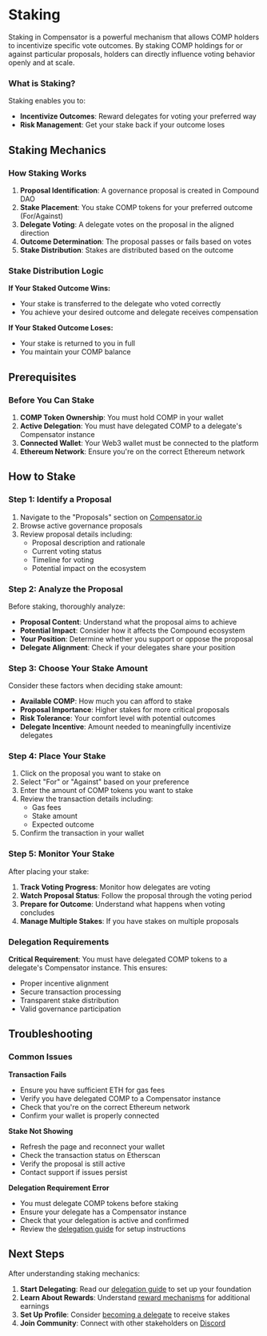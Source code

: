 # Staking

Staking in Compensator is a powerful mechanism that allows COMP holders to incentivize specific vote outcomes. By staking COMP holdings for or against particular proposals, holders can directly influence voting behavior openly and at scale.

### What is Staking?

Staking enables you to:
- **Incentivize Outcomes**: Reward delegates for voting your preferred way
- **Risk Management**: Get your stake back if your outcome loses

<!-- ![Staking Overview](/img/staking-overview.png)
<p style={{ textAlign: 'center', opacity: 0.7, marginTop: '-6px' }}>
  <em>How staking works in the Compensator governance system</em>
</p> -->

## Staking Mechanics

### How Staking Works

1. **Proposal Identification**: A governance proposal is created in Compound DAO
2. **Stake Placement**: You stake COMP tokens for your preferred outcome (For/Against)
3. **Delegate Voting**: A delegate votes on the proposal in the aligned direction
4. **Outcome Determination**: The proposal passes or fails based on votes
5. **Stake Distribution**: Stakes are distributed based on the outcome

<!-- ![Staking Flow](/img/staking-flow.png)
<p style={{ textAlign: 'center', opacity: 0.7, marginTop: '-6px' }}>
  <em>Complete staking process from proposal to outcome</em>
</p> -->

### Stake Distribution Logic

**If Your Staked Outcome Wins:**
- Your stake is transferred to the delegate who voted correctly
- You achieve your desired outcome and delegate receives compensation

**If Your Staked Outcome Loses:**
- Your stake is returned to you in full
- You maintain your COMP balance

<!-- ![Stake Distribution](/img/stake-distribution.png)
<p style={{ textAlign: 'center', opacity: 0.7, marginTop: '-6px' }}>
  <em>How stakes are distributed based on voting outcomes</em>
</p> -->

## Prerequisites

### Before You Can Stake

1. **COMP Token Ownership**: You must hold COMP in your wallet
2. **Active Delegation**: You must have delegated COMP to a delegate's Compensator instance
3. **Connected Wallet**: Your Web3 wallet must be connected to the platform
4. **Ethereum Network**: Ensure you're on the correct Ethereum network

<!-- ![Staking Prerequisites](/img/staking-prerequisites.png)
<p style={{ textAlign: 'center', opacity: 0.7, marginTop: '-6px' }}>
  <em>Requirements before you can participate in staking</em>
</p> -->

## How to Stake

### Step 1: Identify a Proposal

1. Navigate to the "Proposals" section on [Compensator.io](https://compensator.io)
2. Browse active governance proposals
3. Review proposal details including:
   - Proposal description and rationale
   - Current voting status
   - Timeline for voting
   - Potential impact on the ecosystem

<!-- ![Proposal Browser](/img/proposal-browser.png)
<p style={{ textAlign: 'center', opacity: 0.7, marginTop: '-6px' }}>
  <em>Browsing available governance proposals</em>
</p> -->

### Step 2: Analyze the Proposal

Before staking, thoroughly analyze:
- **Proposal Content**: Understand what the proposal aims to achieve
- **Potential Impact**: Consider how it affects the Compound ecosystem
- **Your Position**: Determine whether you support or oppose the proposal
- **Delegate Alignment**: Check if your delegates share your position

<!-- ![Proposal Analysis](/img/proposal-analysis.png)
<p style={{ textAlign: 'center', opacity: 0.7, marginTop: '-6px' }}>
  <em>Analyzing proposal details and potential impact</em>
</p> -->

### Step 3: Choose Your Stake Amount

Consider these factors when deciding stake amount:
- **Available COMP**: How much you can afford to stake
- **Proposal Importance**: Higher stakes for more critical proposals
- **Risk Tolerance**: Your comfort level with potential outcomes
- **Delegate Incentive**: Amount needed to meaningfully incentivize delegates

<!-- ![Stake Amount Selection](/img/stake-amount-selection.png)
<p style={{ textAlign: 'center', opacity: 0.7, marginTop: '-6px' }}>
  <em>Factors to consider when choosing stake amounts</em>
</p> -->

### Step 4: Place Your Stake

1. Click on the proposal you want to stake on
2. Select "For" or "Against" based on your preference
3. Enter the amount of COMP tokens you want to stake
4. Review the transaction details including:
   - Gas fees
   - Stake amount
   - Expected outcome
5. Confirm the transaction in your wallet

<!-- ![Stake Placement](/img/stake-placement.png)
<p style={{ textAlign: 'center', opacity: 0.7, marginTop: '-6px' }}>
  <em>Placing your stake on a governance proposal</em>
</p> -->

### Step 5: Monitor Your Stake

After placing your stake:
1. **Track Voting Progress**: Monitor how delegates are voting
2. **Watch Proposal Status**: Follow the proposal through the voting period
3. **Prepare for Outcome**: Understand what happens when voting concludes
4. **Manage Multiple Stakes**: If you have stakes on multiple proposals

<!-- ![Stake Monitoring](/img/stake-monitoring.png)
<p style={{ textAlign: 'center', opacity: 0.7, marginTop: '-6px' }}>
  <em>Monitoring your active stakes and voting progress</em>
</p> -->

### Delegation Requirements

**Critical Requirement**: You must have delegated COMP tokens to a delegate's Compensator instance. This ensures:
- Proper incentive alignment
- Secure transaction processing
- Transparent stake distribution
- Valid governance participation

## Troubleshooting

### Common Issues

**Transaction Fails**
- Ensure you have sufficient ETH for gas fees
- Verify you have delegated COMP to a Compensator instance
- Check that you're on the correct Ethereum network
- Confirm your wallet is properly connected

**Stake Not Showing**
- Refresh the page and reconnect your wallet
- Check the transaction status on Etherscan
- Verify the proposal is still active
- Contact support if issues persist

**Delegation Requirement Error**
- You must delegate COMP tokens before staking
- Ensure your delegate has a Compensator instance
- Check that your delegation is active and confirmed
- Review the [delegation guide](./delegation) for setup instructions

<!-- ![Troubleshooting Guide](/img/staking-troubleshooting.png)
<p style={{ textAlign: 'center', opacity: 0.7, marginTop: '-6px' }}>
  <em>Common staking issues and solutions</em>
</p> -->

## Next Steps

After understanding staking mechanics:

1. **Start Delegating**: Read our [delegation guide](./delegation) to set up your foundation
2. **Learn About Rewards**: Understand [reward mechanisms](./rewards) for additional earnings
3. **Set Up Profile**: Consider [becoming a delegate](./profiles) to receive stakes
4. **Join Community**: Connect with other stakeholders on [Discord](https://compound.finance/discord)